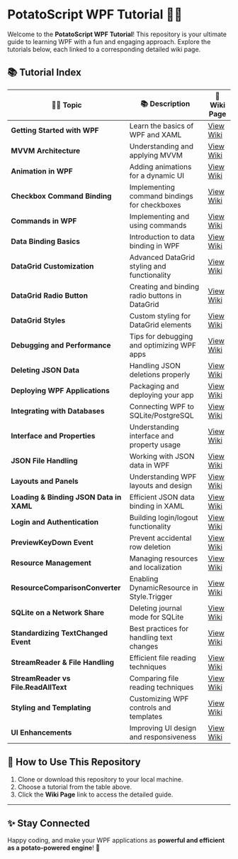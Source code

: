 # PotatoScript WPF Tutorial 🥔✨

Welcome to the **PotatoScript WPF Tutorial**! This repository is your ultimate guide to learning WPF with a fun and engaging approach. Explore the tutorials below, each linked to a corresponding detailed wiki page.

## 📚 Tutorial Index

| 🍔🌟 Topic                              | 📚 Description                              | 🔗 Wiki Page                                                   |
|---------------------------------------|---------------------------------------------|---------------------------------------------------------------|
| **Getting Started with WPF**         | Learn the basics of WPF and XAML            | [View Wiki](https://github.com/potatoscript/csharp.wpf/wiki/Getting-Started) |
| **MVVM Architecture**                | Understanding and applying MVVM             | [View Wiki](https://github.com/potatoscript/csharp.wpf/wiki/MVVM-Architecture) |
| **Animation in WPF**                 | Adding animations for a dynamic UI          | [View Wiki](https://github.com/potatoscript/csharp.wpf/wiki/Animation-in-WPF) |
| **Checkbox Command Binding**         | Implementing command bindings for checkboxes | [View Wiki](https://github.com/potatoscript/csharp.wpf/wiki/Checkbox_Command_Binding) |
| **Commands in WPF**                  | Implementing and using commands             | [View Wiki](https://github.com/potatoscript/csharp.wpf/wiki/Commands-in-WPF) |
| **Data Binding Basics**              | Introduction to data binding in WPF         | [View Wiki](https://github.com/potatoscript/csharp.wpf/wiki/Data-Binding-Basics) |
| **DataGrid Customization**           | Advanced DataGrid styling and functionality | [View Wiki](https://github.com/potatoscript/csharp.wpf/wiki/DataGrid-Customization) |
| **DataGrid Radio Button**             | Creating and binding radio buttons in DataGrid | [View Wiki](https://github.com/potatoscript/csharp.wpf/wiki/RadioButton_DataGrid_Binding) |
| **DataGrid Styles**                   | Custom styling for DataGrid elements        | [View Wiki](https://github.com/potatoscript/csharp.wpf/wiki/DataGrid-Styles) |
| **Debugging and Performance**        | Tips for debugging and optimizing WPF apps  | [View Wiki](https://github.com/potatoscript/csharp.wpf/wiki/Debugging-and-Performance) |
| **Deleting JSON Data**                | Handling JSON deletions properly            | [View Wiki](https://github.com/potatoscript/csharp.wpf/wiki/DeleteJson) |
| **Deploying WPF Applications**       | Packaging and deploying your app            | [View Wiki](https://github.com/potatoscript/csharp.wpf/wiki/Deploying-WPF-Applications) |
| **Integrating with Databases**       | Connecting WPF to SQLite/PostgreSQL         | [View Wiki](https://github.com/potatoscript/csharp.wpf/wiki/Database-Integration) |
| **Interface and Properties**          | Understanding interface and property usage  | [View Wiki](https://github.com/potatoscript/csharp.wpf/wiki/Interface-Properties) |
| **JSON File Handling**                | Working with JSON data in WPF               | [View Wiki](https://github.com/potatoscript/csharp.wpf/wiki/HandlingJson) |
| **Layouts and Panels**               | Understanding WPF layouts and design        | [View Wiki](https://github.com/potatoscript/csharp.wpf/wiki/Layouts-and-Panels) |
| **Loading & Binding JSON Data in XAML** | Efficient JSON data binding in XAML        | [View Wiki](https://github.com/potatoscript/csharp.wpf/wiki/Loading_Binding_Json) |
| **Login and Authentication**         | Building login/logout functionality         | [View Wiki](https://github.com/potatoscript/csharp.wpf/wiki/Login-and-Authentication) |
| **PreviewKeyDown Event**              | Prevent accidental row deletion             | [View Wiki](https://github.com/potatoscript/csharp.wpf/wiki/PreviewKeyDown-Event) |
| **Resource Management**              | Managing resources and localization         | [View Wiki](https://github.com/potatoscript/csharp.wpf/wiki/Resource-Management) |
| **ResourceComparisonConverter**       | Enabling DynamicResource in Style.Trigger   | [View Wiki](https://github.com/potatoscript/csharp.wpf/wiki/ResourceComparisonConverter) |
| **SQLite on a Network Share**        | Deleting journal mode for SQLite            | [View Wiki](https://github.com/potatoscript/csharp.wpf/wiki/SQLite-on-Network-Share) |
| **Standardizing TextChanged Event**  | Best practices for handling text changes    | [View Wiki](https://github.com/potatoscript/csharp.wpf/wiki/Standardizing-TextChanged-Event) |
| **StreamReader & File Handling**      | Efficient file reading techniques           | [View Wiki](https://github.com/potatoscript/csharp.wpf/wiki/StreamReader-FileHandling) |
| **StreamReader vs File.ReadAllText**  | Comparing file reading techniques           | [View Wiki](https://github.com/potatoscript/csharp.wpf/wiki/StreamReader_File.ReadAllText) |
| **Styling and Templating**           | Customizing WPF controls and templates      | [View Wiki](https://github.com/potatoscript/csharp.wpf/wiki/Styling-and-Templating) |
| **UI Enhancements**                   | Improving UI design and responsiveness      | [View Wiki](https://github.com/potatoscript/csharp.wpf/wiki/UI) |

## 🍔 How to Use This Repository

1. Clone or download this repository to your local machine.
2. Choose a tutorial from the table above.
3. Click the **Wiki Page** link to access the detailed guide.

---

## ✨ Stay Connected

Happy coding, and make your WPF applications as **powerful and efficient as a potato-powered engine**! 🍔


